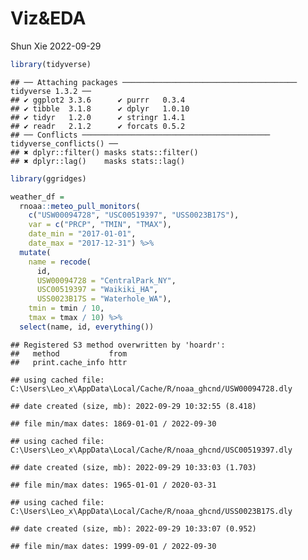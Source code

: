 Viz&EDA
================
Shun Xie
2022-09-29

``` r
library(tidyverse)
```

    ## ── Attaching packages ─────────────────────────────────────── tidyverse 1.3.2 ──
    ## ✔ ggplot2 3.3.6      ✔ purrr   0.3.4 
    ## ✔ tibble  3.1.8      ✔ dplyr   1.0.10
    ## ✔ tidyr   1.2.0      ✔ stringr 1.4.1 
    ## ✔ readr   2.1.2      ✔ forcats 0.5.2 
    ## ── Conflicts ────────────────────────────────────────── tidyverse_conflicts() ──
    ## ✖ dplyr::filter() masks stats::filter()
    ## ✖ dplyr::lag()    masks stats::lag()

``` r
library(ggridges)
```

``` r
weather_df = 
  rnoaa::meteo_pull_monitors(
    c("USW00094728", "USC00519397", "USS0023B17S"),
    var = c("PRCP", "TMIN", "TMAX"), 
    date_min = "2017-01-01",
    date_max = "2017-12-31") %>%
  mutate(
    name = recode(
      id, 
      USW00094728 = "CentralPark_NY", 
      USC00519397 = "Waikiki_HA",
      USS0023B17S = "Waterhole_WA"),
    tmin = tmin / 10,
    tmax = tmax / 10) %>%
  select(name, id, everything())
```

    ## Registered S3 method overwritten by 'hoardr':
    ##   method           from
    ##   print.cache_info httr

    ## using cached file: C:\Users\Leo_x\AppData\Local/Cache/R/noaa_ghcnd/USW00094728.dly

    ## date created (size, mb): 2022-09-29 10:32:55 (8.418)

    ## file min/max dates: 1869-01-01 / 2022-09-30

    ## using cached file: C:\Users\Leo_x\AppData\Local/Cache/R/noaa_ghcnd/USC00519397.dly

    ## date created (size, mb): 2022-09-29 10:33:03 (1.703)

    ## file min/max dates: 1965-01-01 / 2020-03-31

    ## using cached file: C:\Users\Leo_x\AppData\Local/Cache/R/noaa_ghcnd/USS0023B17S.dly

    ## date created (size, mb): 2022-09-29 10:33:07 (0.952)

    ## file min/max dates: 1999-09-01 / 2022-09-30
